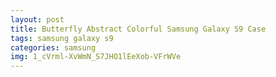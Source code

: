```yaml
---
layout: post
title: Butterfly Abstract Colorful Samsung Galaxy S9 Case
tags: samsung galaxy s9
categories: samsung
img: 1_cVrml-XvWmN_S7JHO1lEeXob-VFrWVe
---
```

